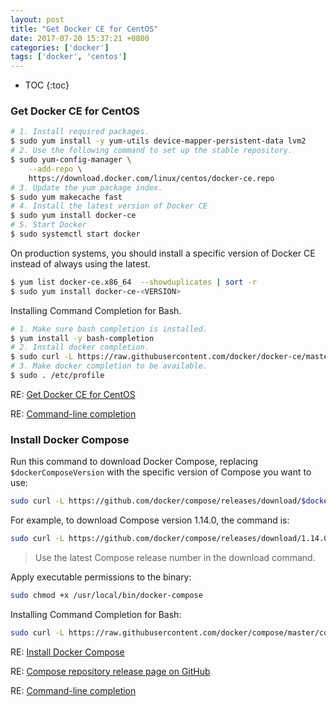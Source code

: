 ```yaml
---
layout: post
title: "Get Docker CE for CentOS"
date: 2017-07-20 15:37:21 +0800
categories: ['docker']
tags: ['docker', 'centos']
---
```


- TOC
{:toc}

### Get Docker CE for CentOS

```sh
# 1. Install required packages.
$ sudo yum install -y yum-utils device-mapper-persistent-data lvm2
# 2. Use the following command to set up the stable repository.
$ sudo yum-config-manager \
    --add-repo \
    https://download.docker.com/linux/centos/docker-ce.repo
# 3. Update the yum package index.
$ sudo yum makecache fast
# 4. Install the latest version of Docker CE
$ sudo yum install docker-ce
# 5. Start Docker
$ sudo systemctl start docker
```

On production systems, you should install a specific version of Docker CE instead of always using the latest. 

```sh
$ yum list docker-ce.x86_64  --showduplicates | sort -r
$ sudo yum install docker-ce-<VERSION>
```

Installing Command Completion for Bash.

```sh
# 1. Make sure bash completion is installed. 
$ yum install -y bash-completion
# 2. Install docker completion.
$ sudo curl -L https://raw.githubusercontent.com/docker/docker-ce/master/components/cli/contrib/completion/bash/docker -o /etc/bash_completion.d/docker
# 3. Make docker completion to be available.
$ sudo . /etc/profile
```

RE: [Get Docker CE for CentOS](https://docs.docker.com/engine/installation/linux/docker-ce/centos/)

RE: [Command-line completion](https://docs.docker.com/machine/completion/)

### Install Docker Compose

Run this command to download Docker Compose, replacing `$dockerComposeVersion` with the specific version of Compose you want to use:

```sh
sudo curl -L https://github.com/docker/compose/releases/download/$dockerComposeVersion/docker-compose-`uname -s`-`uname -m` -o /usr/local/bin/docker-compose
```

For example, to download Compose version 1.14.0, the command is:

```sh
sudo curl -L https://github.com/docker/compose/releases/download/1.14.0/docker-compose-`uname -s`-`uname -m` -o /usr/local/bin/docker-compose
```

> Use the latest Compose release number in the download command.

Apply executable permissions to the binary:

```sh
sudo chmod +x /usr/local/bin/docker-compose
```

Installing Command Completion for Bash:

```sh
sudo curl -L https://raw.githubusercontent.com/docker/compose/master/contrib/completion/bash/docker-compose -o /etc/bash_completion.d/docker-compose
```

RE: [Install Docker Compose](https://docs.docker.com/compose/install/)

RE: [Compose repository release page on GitHub](https://github.com/docker/compose/releases)

RE: [Command-line completion](https://docs.docker.com/compose/completion/)
